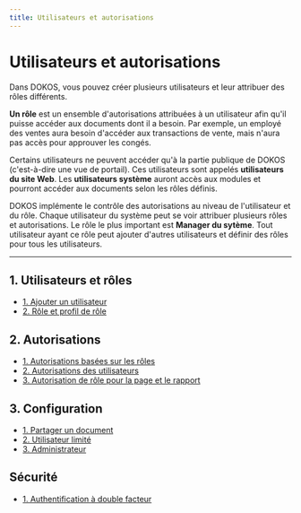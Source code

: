 ```yaml
---
title: Utilisateurs et autorisations
---
```


# Utilisateurs et autorisations
Dans DOKOS, vous pouvez créer plusieurs utilisateurs et leur attribuer des rôles différents.

**Un rôle** est un ensemble d'autorisations attribuées à un utilisateur afin qu'il puisse accéder aux documents dont il a besoin. Par exemple, un employé des ventes aura besoin d'accéder aux transactions de vente, mais n'aura pas accès pour approuver les congés.

Certains utilisateurs ne peuvent accéder qu'à la partie publique de DOKOS (c'est-à-dire une vue de portail). Ces utilisateurs sont appelés **utilisateurs du site Web**. Les **utilisateurs système** auront accès aux modules et pourront accéder aux documents selon les rôles définis.

DOKOS implémente le contrôle des autorisations au niveau de l'utilisateur et du rôle. Chaque utilisateur du système peut se voir attribuer plusieurs rôles et autorisations. Le rôle le plus important est **Manager du sytème**. Tout utilisateur ayant ce rôle peut ajouter d'autres utilisateurs et définir des rôles pour tous les utilisateurs.

---
## 1. Utilisateurs et rôles

- [1. Ajouter un utilisateur](/dodock/fonctionnalites/utilisateurs/utilisateurs)
- [2. Rôle et profil de rôle](/dodock/fonctionnalites/utilisateurs/roles)

## 2. Autorisations 

- [1. Autorisations basées sur les rôles](/dodock/fonctionnalites/utilisateurs/role-et-autorisations)
- [2. Autorisations des utilisateurs](/dodock/fonctionnalites/utilisateurs/autorisations-utilisateur)
- [3. Autorisation de rôle pour la page et le rapport](/dodock/fonctionnalites/utilisateurs/autorisations-pages-rapports)

## 3. Configuration

- [1. Partager un document](/dodock/fonctionnalites/utilisateurs/partager-un-document)
- [2. Utilisateur limité](/dodock/fonctionnalites/utilisateurs/utilisateurs-limites)
- [3. Administrateur](/dodock/fonctionnalites/utilisateurs/administrateur)


## Sécurité

- [1. Authentification à double facteur](/fr/settings/users-and-permissions/authentification_double_facteur)